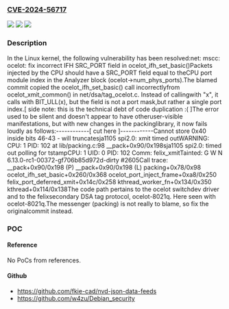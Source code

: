 ### [CVE-2024-56717](https://cve.mitre.org/cgi-bin/cvename.cgi?name=CVE-2024-56717)
![](https://img.shields.io/static/v1?label=Product&message=Linux&color=blue)
![](https://img.shields.io/static/v1?label=Version&message=06bcb9032e05ad717f9fd0a6e2fd3ae7f430fa31%3C%2059c4ca8d8d7918eb6e2df91d2c254827264be309%20&color=brighgreen)
![](https://img.shields.io/static/v1?label=Vulnerability&message=n%2Fa&color=brighgreen)

### Description

In the Linux kernel, the following vulnerability has been resolved:net: mscc: ocelot: fix incorrect IFH SRC_PORT field in ocelot_ifh_set_basic()Packets injected by the CPU should have a SRC_PORT field equal to theCPU port module index in the Analyzer block (ocelot->num_phys_ports).The blamed commit copied the ocelot_ifh_set_basic() call incorrectlyfrom ocelot_xmit_common() in net/dsa/tag_ocelot.c. Instead of callingwith "x", it calls with BIT_ULL(x), but the field is not a port mask,but rather a single port index.[ side note: this is the technical debt of code duplication :( ]The error used to be silent and doesn't appear to have otheruser-visible manifestations, but with new changes in the packinglibrary, it now fails loudly as follows:------------[ cut here ]------------Cannot store 0x40 inside bits 46-43 - will truncatesja1105 spi2.0: xmit timed outWARNING: CPU: 1 PID: 102 at lib/packing.c:98 __pack+0x90/0x198sja1105 spi2.0: timed out polling for tstampCPU: 1 UID: 0 PID: 102 Comm: felix_xmitTainted: G        W        N 6.13.0-rc1-00372-gf706b85d972d-dirty #2605Call trace: __pack+0x90/0x198 (P) __pack+0x90/0x198 (L) packing+0x78/0x98 ocelot_ifh_set_basic+0x260/0x368 ocelot_port_inject_frame+0xa8/0x250 felix_port_deferred_xmit+0x14c/0x258 kthread_worker_fn+0x134/0x350 kthread+0x114/0x138The code path pertains to the ocelot switchdev driver and to the felixsecondary DSA tag protocol, ocelot-8021q. Here seen with ocelot-8021q.The messenger (packing) is not really to blame, so fix the originalcommit instead.

### POC

#### Reference
No PoCs from references.

#### Github
- https://github.com/fkie-cad/nvd-json-data-feeds
- https://github.com/w4zu/Debian_security

